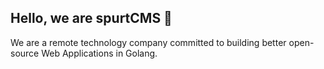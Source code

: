 ## Hello, we are spurtCMS 👋

We are a remote technology company committed to building better open-source Web Applications in Golang.
